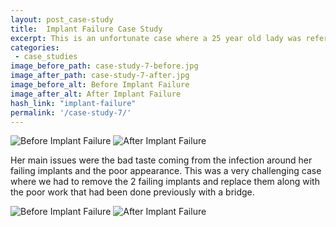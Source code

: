 ```yaml
---
layout: post_case-study
title:  Implant Failure Case Study
excerpt: This is an unfortunate case where a 25 year old lady was referred in following the failure of 2 previously placed implants and some poor crown and bridge work by her previous dentist.
categories:
 - case_studies
image_before_path: case-study-7-before.jpg
image_after_path: case-study-7-after.jpg
image_before_alt: Before Implant Failure
image_after_alt: After Implant Failure
hash_link: "implant-failure"
permalink: '/case-study-7/'
---
```

<div class="u-center-table u-mb-large-1-5">
  <img src="{{site.baseurl}}/assets/images/case-study-7-before.jpg" alt="Before Implant Failure">
  <img src="{{site.baseurl}}/assets/images/case-study-7-after.jpg" alt="After Implant Failure">
</div>

Her main issues were the bad taste coming from the infection around her failing implants and the poor appearance. This was a very challenging case where we had to remove the 2 failing implants and replace them along with the poor work that had been done previously with a bridge.

<div class="u-center-table u-mb-large-1-5">
  <img src="{{site.baseurl}}/assets/images/case-study-7-full-before.jpg" alt="Before Implant Failure">
  <img src="{{site.baseurl}}/assets/images/case-study-7-full-after.jpg" alt="After Implant Failure">
</div>
